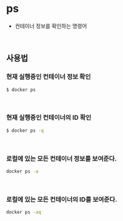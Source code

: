 # ps
- 컨테이너 정보를 확인하는 명령어

<br>

## 사용법
### 현재 실행중인 컨테이너 정보 확인
```bash
$ docker ps
```

<br>

### 현재 실행중인 컨테이너의 ID 확인
```bash
$ docker ps -q
```

<br>

### 로컬에 있는 모든 컨테이너 정보를 보여준다.
```bash
docker ps -a
```

<br>

### 로컬에 있는 모든 컨테이너의 ID를 보여준다.
```bash
docker ps -aq
```